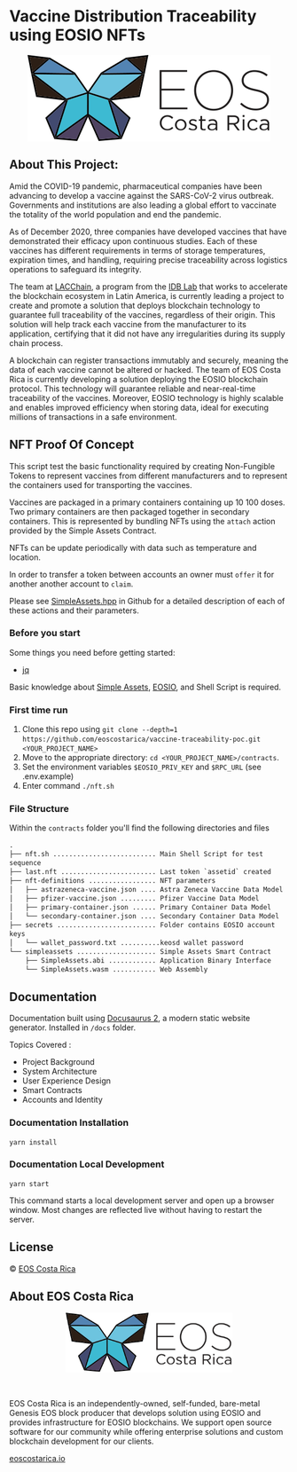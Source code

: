 # Vaccine Distribution Traceability using EOSIO NFTs

<p align="center">
  <img src="https://github.com/eoscostarica/eos-rate/raw/master/docs/eoscostarica-logo-black.png" align="center" />
</p>


## About This Project:
Amid the COVID-19 pandemic, pharmaceutical companies have been advancing to develop a vaccine against the SARS-CoV-2 virus outbreak. Governments and institutions are also leading a global effort to vaccinate the totality of the world population and end the pandemic. 

As of December 2020, three companies have developed vaccines that have demonstrated their efficacy upon continuous studies. Each of these vaccines has different requirements in terms of storage temperatures, expiration times, and handling, requiring precise traceability across logistics operations to safeguard its integrity. 

The team at [LACChain](https://www.lacchain.net/home), a program from the [IDB Lab](https://bidlab.org/en) that works to accelerate the blockchain ecosystem in Latin America, is currently leading a project to create and promote a solution that deploys blockchain technology to guarantee full traceability of the vaccines, regardless of their origin. This solution will help track each vaccine from the manufacturer to its application, certifying that it did not have any irregularities during its supply chain process. 

A blockchain can register transactions immutably and securely, meaning the data of each vaccine cannot be altered or hacked. The team of EOS Costa Rica is currently developing a solution deploying the EOSIO blockchain protocol. This technology will guarantee reliable and near-real-time traceability of the vaccines. Moreover, EOSIO technology is highly scalable and enables improved efficiency when storing data, ideal for executing millions of transactions in a safe environment. 

## NFT Proof Of Concept

This script test the basic functionality required by creating Non-Fungible Tokens to represent vaccines from different manufacturers and to represent the containers used for transporting the vaccines.

Vaccines are packaged in a primary containers containing up 10 100 doses. Two primary containers are then packaged together in secondary containers.  This is represented by bundling NFTs using the `attach` action provided by the Simple Assets Contract.

NFTs can be update periodically with data such as temperature and location.

In order to transfer a token between accounts an owner must `offer` it for another another account to `claim`.

Please see [SimpleAssets.hpp](https://github.com/CryptoLions/SimpleAssets/blob/master/include/SimpleAssets.hpp) in Github for a detailed description of each of these actions and their parameters.


### Before you start
Some things you need before getting started:

- [jq](https://stedolan.github.io/jq/download/)

Basic knowledge about [Simple Assets](https://github.com/CryptoLions/SimpleAssets ), [EOSIO](https://eos.io), and Shell Script is required.

### First time run

1.  Clone this repo using `git clone --depth=1 https://github.com/eoscostarica/vaccine-traceability-poc.git <YOUR_PROJECT_NAME>`
2.  Move to the appropriate directory: `cd <YOUR_PROJECT_NAME>/contracts`.
3.  Set the environment variables  `$EOSIO_PRIV_KEY` and `$RPC_URL` (see .env.example)
4.  Enter command `./nft.sh`

### File Structure

Within the `contracts` folder you'll find the following directories and files

```
.
├── nft.sh .......................... Main Shell Script for test sequence 
├── last.nft ........................ Last token `assetid` created
├── nft-definitions ................. NFT parameters
│   ├── astrazeneca-vaccine.json .... Astra Zeneca Vaccine Data Model
│   ├── pfizer-vaccine.json ......... Pfizer Vaccine Data Model
│   ├── primary-container.json ...... Primary Container Data Model
│   └── secondary-container.json .... Secondary Container Data Model
├── secrets ......................... Folder contains EOSIO account keys
│   └── wallet_password.txt ..........keosd wallet password
└── simpleassets .................... Simple Assets Smart Contract
    ├── SimpleAssets.abi ............ Application Binary Interface
    └── SimpleAssets.wasm ........... Web Assembly 
```

## Documentation

Documentation built using [Docusaurus 2](https://v2.docusaurus.io/), a modern static website generator. Installed in  `/docs` folder.

Topics Covered : 

 - Project Background
 - System Architecture
 - User Experience Design 
 - Smart Contracts
 - Accounts and Identity

### Documentation Installation

```console
yarn install
```

### Documentation Local Development

```console
yarn start
```

This command starts a local development server and open up a browser window. Most changes are reflected live without having to restart the server.


## License

 © [EOS Costa Rica](https://eoscostarica.io)

## About EOS Costa Rica

<p align="center">
  <a href="https://eoscostarica.io">
    <img src="https://github.com/eoscostarica/eos-rate/raw/master/docs/eoscostarica-logo-black.png" width="300">
  </a>
</p>
<br/>

EOS Costa Rica is an independently-owned, self-funded, bare-metal Genesis EOS block producer that develops solution using EOSIO and provides infrastructure for EOSIO blockchains. We support open source software for our community while offering enterprise solutions and custom blockchain development for our clients.

[eoscostarica.io](https://eoscostarica.io) 